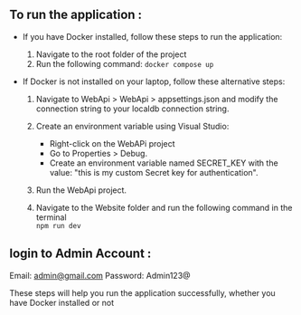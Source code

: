 ## To run the application :

- If you have Docker installed, follow these steps to run the application:

  1. Navigate to the root folder of the project
  2. Run the following command:
     `docker compose up`

- If Docker is not installed on your laptop, follow these alternative steps:

  1. Navigate to WebApi > WebApi > appsettings.json and modify the connection string to your localdb connection string.
  2. Create an environment variable using Visual Studio:

     - Right-click on the WebAPi project
     - Go to Properties > Debug.
     - Create an environment variable named SECRET_KEY with the value: "this is my custom Secret key for authentication".

  3. Run the WebApi project.
  4. Navigate to the Website folder and run the following command in the terminal \
     `npm run dev`

## login to Admin Account :

Email: admin@gmail.com
Password: Admin123@

These steps will help you run the application successfully, whether you have Docker installed or not
